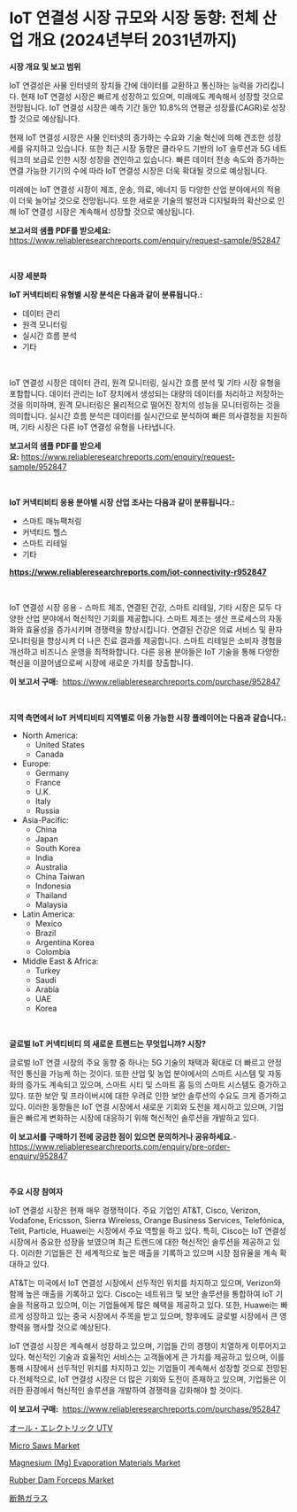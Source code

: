 <p><h1>IoT 연결성 시장 규모와 시장 동향: 전체 산업 개요 (2024년부터 2031년까지)</h1></p><p><strong>시장 개요 및 보고 범위</strong></p>
<p><p>IoT 연결성은 사물 인터넷의 장치들 간에 데이터를 교환하고 통신하는 능력을 가리킵니다. 현재 IoT 연결성 시장은 빠르게 성장하고 있으며, 미래에도 계속해서 성장할 것으로 전망됩니다. IoT 연결성 시장은 예측 기간 동안 10.8%의 연평균 성장률(CAGR)로 성장할 것으로 예상됩니다.</p><p>현재 IoT 연결성 시장은 사물 인터넷의 증가하는 수요와 기술 혁신에 의해 견조한 성장세를 유지하고 있습니다. 또한 최근 시장 동향은 클라우드 기반의 IoT 솔루션과 5G 네트워크의 보급로 인한 시장 성장을 견인하고 있습니다. 빠른 데이터 전송 속도와 증가하는 연결 가능한 기기의 수에 따라 IoT 연결성 시장은 더욱 확대될 것으로 예상됩니다.</p><p>미래에는 IoT 연결성 시장이 제조, 운송, 의료, 에너지 등 다양한 산업 분야에서의 적용이 더욱 늘어날 것으로 전망됩니다. 또한 새로운 기술의 발전과 디지털화의 확산으로 인해 IoT 연결성 시장은 계속해서 성장할 것으로 예상됩니다.</p></p>
<p><strong>보고서의 샘플 PDF를 받으세요:</strong> <a href="https://www.reliableresearchreports.com/enquiry/request-sample/952847">https://www.reliableresearchreports.com/enquiry/request-sample/952847</a></p>
<p>&nbsp;</p>
<p><strong>시장 세분화</strong></p>
<p><strong>IoT 커넥티비티 유형별 시장 분석은 다음과 같이 분류됩니다.:</strong></p>
<p><ul><li>데이터 관리</li><li>원격 모니터링</li><li>실시간 흐름 분석</li><li>기타</li></ul></p>
<p>&nbsp;</p>
<p><p>IoT 연결성 시장은 데이터 관리, 원격 모니터링, 실시간 흐름 분석 및 기타 시장 유형을 포함합니다. 데이터 관리는 IoT 장치에서 생성되는 대량의 데이터를 처리하고 저장하는 것을 의미하며, 원격 모니터링은 물리적으로 떨어진 장치의 성능을 모니터링하는 것을 의미합니다. 실시간 흐름 분석은 데이터를 실시간으로 분석하여 빠른 의사결정을 지원하며, 기타 시장은 다른 IoT 연결성 유형을 나타냅니다.</p></p>
<p><strong>보고서의 샘플 PDF를 받으세요:</strong>&nbsp;<a href="https://www.reliableresearchreports.com/enquiry/request-sample/952847">https://www.reliableresearchreports.com/enquiry/request-sample/952847</a></p>
<p>&nbsp;</p>
<p><strong> IoT 커넥티비티 응용 분야별 시장 산업 조사는 다음과 같이 분류됩니다.:</strong></p>
<p><ul><li>스마트 매뉴팩처링</li><li>커넥티드 헬스</li><li>스마트 리테일</li><li>기타</li></ul></p>
<p><strong><a href="https://www.reliableresearchreports.com/iot-connectivity-r952847">https://www.reliableresearchreports.com/iot-connectivity-r952847</a></strong></p>
<p>&nbsp;</p>
<p><p>IoT 연결성 시장 응용 - 스마트 제조, 연결된 건강, 스마트 리테일, 기타 시장은 모두 다양한 산업 분야에서 혁신적인 기회를 제공합니다. 스마트 제조는 생산 프로세스의 자동화와 효율성을 증가시키며 경쟁력을 향상시킵니다. 연결된 건강은 의료 서비스 및 환자 모니터링을 향상시켜 더 나은 진료 결과를 제공합니다. 스마트 리테일은 소비자 경험을 개선하고 비즈니스 운영을 최적화합니다. 다른 응용 분야들은 IoT 기술을 통해 다양한 혁신을 이끌어냄으로써 시장에 새로운 가치를 창출합니다.</p></p>
<p><strong>이 보고서 구매:</strong>&nbsp; <a href="https://www.reliableresearchreports.com/purchase/952847">https://www.reliableresearchreports.com/purchase/952847</a></p>
<p>&nbsp;</p>
<p><strong>지역 측면에서 IoT 커넥티비티 지역별로 이용 가능한 시장 플레이어는 다음과 같습니다.:</strong></p>
<p><ul>
    <li>
        North America:
        <ul>
            <li>United States</li>
            <li>Canada</li>
        </ul>
    </li>
    <li>
        Europe:
        <ul>
            <li>Germany</li>
            <li>France</li>
            <li>U.K.</li>
            <li>Italy</li>
            <li>Russia</li>
        </ul>
    </li>
    <li>
        Asia-Pacific:
        <ul>
            <li>China</li>
            <li>Japan</li>
            <li>South Korea</li>
            <li>India</li>
            <li>Australia</li>
            <li>China Taiwan</li>
            <li>Indonesia</li>
            <li>Thailand</li>
            <li>Malaysia</li>
        </ul>
    </li>
    <li>
        Latin America:
        <ul>
            <li>Mexico</li>
            <li>Brazil</li>
            <li>Argentina Korea</li>
            <li>Colombia</li>
        </ul>
    </li>
    <li>
        Middle East & Africa:
        <ul>
            <li>Turkey</li>
            <li>Saudi</li>
            <li>Arabia</li>
            <li>UAE</li>
            <li>Korea</li>
        </ul>
    </li>
    </ul></p>
<p>&nbsp;</p>
<p><strong>글로벌 IoT 커넥티비티 의 새로운 트렌드는 무엇입니까? 시장?</strong></p>
<p><p>글로벌 IoT 연결 시장의 주요 동향 중 하나는 5G 기술의 채택과 확대로 더 빠르고 안정적인 통신을 가능케 하는 것이다. 또한 산업 및 농업 분야에서의 스마트 시스템 및 자동화의 증가도 계속되고 있으며, 스마트 시티 및 스마트 홈 등의 스마트 시스템도 증가하고 있다. 또한 보안 및 프라이버시에 대한 우려로 인한 보안 솔루션의 수요도 크게 증가하고 있다. 이러한 동향들은 IoT 연결 시장에서 새로운 기회와 도전을 제시하고 있으며, 기업들은 빠르게 변화하는 시장에 대응하기 위해 혁신적인 솔루션을 개발하고 있다.</p></p>
<p><strong>이 보고서를 구매하기 전에 궁금한 점이 있으면 문의하거나 공유하세요.</strong>- <a href="https://www.reliableresearchreports.com/enquiry/pre-order-enquiry/952847">https://www.reliableresearchreports.com/enquiry/pre-order-enquiry/952847</a></p>
<p>&nbsp;</p>
<p><strong>주요 시장 참여자</strong></p>
<p><p>IoT 연결성 시장은 현재 매우 경쟁적이다. 주요 기업인 AT&T, Cisco, Verizon, Vodafone, Ericsson, Sierra Wireless, Orange Business Services, Telefónica, Telit, Particle, Huawei는 시장에서 주요 역할을 하고 있다. 특히, Cisco는 IoT 연결성 시장에서 중요한 성장을 보였으며 최근 트렌드에 대한 혁신적인 솔루션을 제공하고 있다. 이러한 기업들은 전 세계적으로 높은 매출을 기록하고 있으며 시장 점유율을 계속 확대하고 있다.</p><p>AT&T는 미국에서 IoT 연결성 시장에서 선두적인 위치를 차지하고 있으며, Verizon와 함께 높은 매출을 기록하고 있다. Cisco는 네트워크 및 보안 솔루션을 통합하여 IoT 기술을 적용하고 있으며, 이는 기업들에게 많은 혜택을 제공하고 있다. 또한, Huawei는 빠르게 성장하고 있는 중국 시장에서 주목을 받고 있으며, 향후에도 글로벌 시장에서 큰 영향력을 행사할 것으로 예상된다. </p><p>IoT 연결성 시장은 계속해서 성장하고 있으며, 기업들 간의 경쟁이 치열하게 이루어지고 있다. 혁신적인 기술과 효율적인 서비스는 고객들에게 큰 가치를 제공하고 있으며, 이를 통해 시장에서 선두적인 위치를 차지하고 있는 기업들이 계속해서 성장할 것으로 전망된다.전체적으로, IoT 연결성 시장은 더 많은 기회와 도전이 존재하고 있으며, 기업들은 이러한 환경에서 혁신적인 솔루션을 개발하여 경쟁력을 강화해야 할 것이다.</p></p>
<p><strong>이 보고서 구매:</strong>&nbsp;&nbsp;<a href="https://www.reliableresearchreports.com/purchase/952847">https://www.reliableresearchreports.com/purchase/952847</a></p>
<p><p><a href="https://github.com/lily-u-genius/Market-Research-Report-List-1/blob/main/485209548395.md">オール・エレクトリック UTV</a></p><p><a href="https://github.com/kosella/Market-Research-Report-List-3/blob/main/micro-saws-market.md">Micro Saws Market</a></p><p><a href="https://issuu.com/reportprime-2/docs/magnesium-mg-evaporation-materials-market-size-203">Magnesium (Mg) Evaporation Materials Market</a></p><p><a href="https://github.com/nathandecarvalho/Market-Research-Report-List-3/blob/main/rubber-dam-forceps-market.md">Rubber Dam Forceps Market</a></p><p><a href="https://github.com/DemarcusKuhlman/Market-Research-Report-List-1/blob/main/968289348397.md">断熱ガラス</a></p></p>